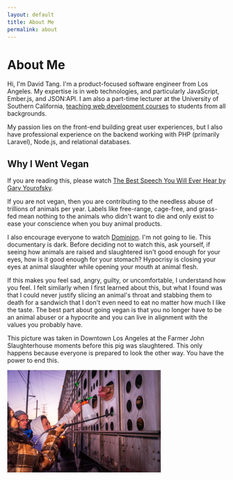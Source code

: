 ```yaml
---
layout: default
title: About Me
permalink: about
---
```

# About Me

Hi, I'm David Tang. I'm a product-focused software engineer from Los Angeles. My expertise is in web technologies, and particularly JavaScript, Ember.js, and JSON:API. I am also a part-time lecturer at the University of Southern California, [teaching web development courses](/teaching) to students from all backgrounds.

My passion lies on the front-end building great user experiences, but I also have professional experience on the backend working with PHP (primarily Laravel), Node.js, and relational databases.

## Why I Went Vegan

If you are reading this, please watch [The Best Speech You Will Ever Hear by Gary Yourofsky](http://bit.ly/2ynL4Ds). 

If you are not vegan, then you are contributing to the needless abuse of trillions of animals per year. Labels like free-range, cage-free, and grass-fed mean nothing to the animals who didn't want to die and only exist to ease your conscience when you buy animal products. 

I also encourage everyone to watch [Dominion](http://bit.ly/2LSRumI). I'm not going to lie. This documentary is dark. Before deciding not to watch this, ask yourself, if seeing how animals are raised and slaughtered isn't good enough for your eyes, how is it good enough for your stomach? Hypocrisy is closing your eyes at animal slaughter while opening your mouth at animal flesh.

If this makes you feel sad, angry, guilty, or uncomfortable, I understand how you feel. I felt similarly when I first learned about this, but what I found was that I could never justify slicing an animal's throat and stabbing them to death for a sandwich that I don't even need to eat no matter how much I like the taste. The best part about going vegan is that you no longer have to be an animal abuser or a hypocrite and you can live in alignment with the values you probably have.

This picture was taken in Downtown Los Angeles at the Farmer John Slaughterhouse moments before this pig was slaughtered. This only happens because everyone is prepared to look the other way. You have the power to end this.

<img
  src="/images/pig-vigil.jpg"
  alt="picture of me giving water to a pig moments before slaughter"
  style="width: 70%;">
